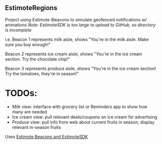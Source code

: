 ## EstimoteRegions
Project using Estimote iBeacons to simulate geofenced notifications w/ animations
*Note: EstimoteSDK is too large to upload to GitHub, so directory is incomplete*


i.e. Beacon 1 represents milk aisle, shows "You're in the milk aisle. Make sure you buy enough!"

Beacon 2 represents ice cream aisle, shows "You're in the ice cream section. Try the chocolate chip!"

Beacon 3 represents produce aisle, shows "You're in the ice cream section! Try the tomatoes, they're in season!"

# TODOs: 
  * Milk view: interface with grocery list or Reminders app to show how many are needed
  * Ice cream view: pull relevant deals/coupons on ice cream for advertising
  * Produce view: pull info from web about current fruits in season, display relevant in-season fruits


Uses [Estimote Beacons and EstimoteSDK](http://developer.estimote.com/)

